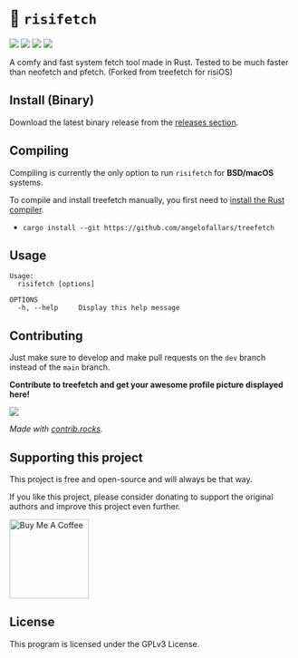 # 🌲 `risifetch`

<img src="https://img.shields.io/github/v/release/angelofallars/treefetch?display_name=tag&color=1A90D2"> <img src="https://img.shields.io/github/stars/angelofallars/treefetch?label=stars&color=C3B640"> <img src="https://img.shields.io/github/issues/angelofallars/treefetch?color=87599A"> <img src="https://img.shields.io/github/downloads/angelofallars/treefetch/total?label=downloads&logo=github&color=6EA340"> 

A comfy and fast system fetch tool made in Rust. Tested to be much faster than neofetch and pfetch.
(Forked from treefetch for risiOS)

## Install (Binary)

Download the latest binary release from the [releases section](https://github.com/angelofallars/treefetch/releases).

## Compiling

Compiling is currently the only option to run `risifetch` for **BSD/macOS** systems.

To compile and install treefetch manually, you first need to [install the Rust
compiler](https://www.rust-lang.org/tools/install).

- `cargo install --git https://github.com/angelofallars/treefetch`

## Usage

```
Usage:
  risifetch [options]

OPTIONS
  -h, --help     Display this help message
```

## Contributing

Just make sure to develop and make pull requests on the `dev` branch instead of
the `main` branch.

**Contribute to treefetch and get your awesome profile picture displayed here!**

<a href="https://github.com/risiOS/risifetch/graphs/contributors">
  <img src="https://contrib.rocks/image?repo=risiOS/risifetch" />
</a>

*Made with [contrib.rocks](https://contrib.rocks).*

## Supporting this project

This project is free and open-source and will always be that way.

If you like this project, please consider donating to support the original authors and improve this project even further.

<a href="https://www.buymeacoffee.com/angelofallaria" target="_blank"><img src="https://cdn.buymeacoffee.com/buttons/default-orange.png" alt="Buy Me A Coffee" width="140"></a>

## License

This program is licensed under the GPLv3 License.
